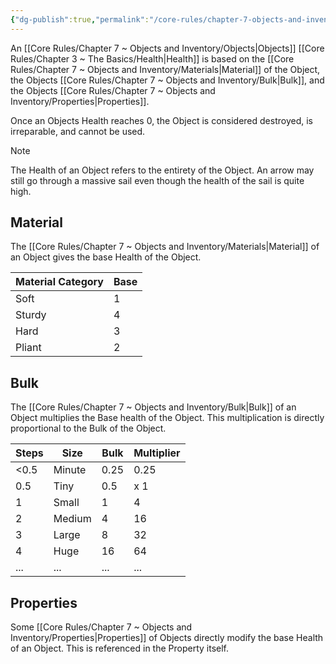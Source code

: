 ```yaml
---
{"dg-publish":true,"permalink":"/core-rules/chapter-7-objects-and-inventory/object-health/"}
---
```


An [[Core Rules/Chapter 7 ~ Objects and Inventory/Objects\|Objects]] [[Core Rules/Chapter 3 ~ The Basics/Health\|Health]] is based on the [[Core Rules/Chapter 7 ~ Objects and Inventory/Materials\|Material]] of the Object, the Objects [[Core Rules/Chapter 7 ~ Objects and Inventory/Bulk\|Bulk]], and the Objects [[Core Rules/Chapter 7 ~ Objects and Inventory/Properties\|Properties]].

Once an Objects Health reaches 0, the Object is considered destroyed, is irreparable, and cannot be used.

>[!Note]
>The Health of an Object refers to the entirety of the Object. An arrow may still go through a massive sail even though the health of the sail is quite high.
## Material
The [[Core Rules/Chapter 7 ~ Objects and Inventory/Materials\|Material]] of an Object gives the base Health of the Object.

| Material Category | Base |
| ----------------- | ---- |
| Soft              | 1    |
| Sturdy            | 4    |
| Hard              | 3    |
| Pliant            | 2    |
## Bulk
The [[Core Rules/Chapter 7 ~ Objects and Inventory/Bulk\|Bulk]] of an Object multiplies the Base health of the Object. This multiplication is directly proportional to the Bulk of the Object.

| Steps | Size   | Bulk | Multiplier |
| ----- | ------ | ---- | ---------- |
| <0.5  | Minute | 0.25 | 0.25       |
| 0.5   | Tiny   | 0.5  | x 1        |
| 1     | Small  | 1    | 4          |
| 2     | Medium | 4    | 16         |
| 3     | Large  | 8    | 32         |
| 4     | Huge   | 16   | 64         |
| ...   | ...    | ...  | ...        |
## Properties
Some [[Core Rules/Chapter 7 ~ Objects and Inventory/Properties\|Properties]] of Objects directly modify the base Health of an Object. This is referenced in the Property itself.